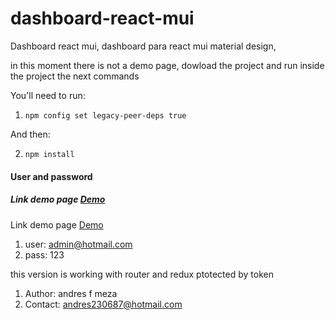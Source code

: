 # dashboard-react-mui
Dashboard react mui, dashboard para react mui material design, 


in this moment there is not a demo page, dowload the project and run inside the project the next commands

You'll need to run:

1. `npm config set legacy-peer-deps true`

And then:

2. `npm install`


#### User and password 


##### Link demo page [Demo](https://dashboard-react-mui.000webhostapp.com/)


Link demo page [Demo]((https://dashboard-react-mui.000webhostapp.com/))


1. user: admin@hotmail.com
2. pass: 123

this version is working with router and redux  ptotected by token 


1. Author: andres f meza
2. Contact: andres230687@hotmail.com
